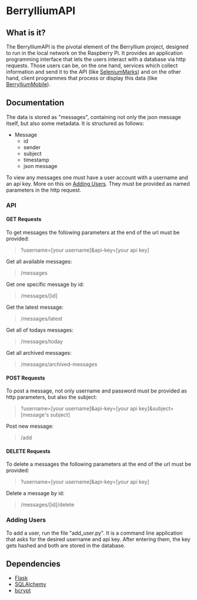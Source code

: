 # BerrylliumAPI

## What is it?

The BerrylliumAPI is the pivotal element of the Berryllium project, designed to run in the local network on the
Raspberry Pi. It provides an application programming interface that lets the users interact with a database via http
requests. Those users can be, on the one hand, services which collect information and send it to the API (like
[SeleniumMarks](https://github.com/AlecGhost/SeleniumMarks)) and on the other hand, client programmes that process or
display this data (like [BerrylliumMobile](https://github.com/AlecGhost/BerrylliumMobile)).

## Documentation

The data is stored as "messages", containing not only the json message itself, but also some metadata. It is structured
as follows:

- Message
  - id
  - sender
  - subject
  - timestamp
  - json message

To view any messages one must have a user account with a username and an api key. More on this
on [Adding Users](#adding-users). They must be provided as named parameters in the http request.

### API

#### GET Requests

To get messages the following parameters at the end of the url must be provided:
> ?username=[your username]&api-key=[your api key]

Get all available messages:
> /messages

Get one specific message by id:
> /messages/[id]

Get the latest message:
> /messages/latest

Get all of todays messages:
> /messages/today

Get all archived messages:

> /messages/archived-messages

#### POST Requests

To post a message, not only username and password must be provided as http parameters, but also the subject:
> ?username=[your username]&api-key=[your api key]&subject=[message's subject]

Post new message:
> /add

#### DELETE Requests

To delete a messages the following parameters at the end of the url must be provided:
> ?username=[your username]&api-key=[your api key]

Delete a message by id:
> /messages/[id]/delete

### Adding Users

To add a user, run the file "add_user.py". It is a command line application that asks for the desired username and api
key. After entering them, the key gets hashed and both are stored in the database.

## Dependencies

- [Flask](https://github.com/pallets/flask)
- [SQLAlchemy](https://github.com/sqlalchemy/sqlalchemy)
- [bcrypt](https://github.com/pyca/bcrypt)
